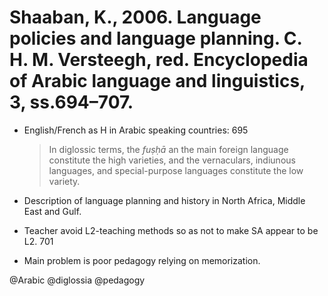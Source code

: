 # Shaaban, K., 2006. Language policies and language planning.  C. H. M. Versteegh, red. Encyclopedia of Arabic language and linguistics, 3, ss.694–707.

- English/French as H in Arabic speaking countries: 695

    > In diglossic terms, the *fuṣḥā* an the main foreign language constitute the high varieties, and the vernaculars, indiunous languages, and special-purpose languages constitute the low variety.

- Description of language planning and history in North Africa, Middle East and Gulf.

- Teacher avoid L2-teaching methods so as not to make SA appear to be L2. 701

- Main problem is poor pedagogy relying on memorization. 

@Arabic
@diglossia
@pedagogy
